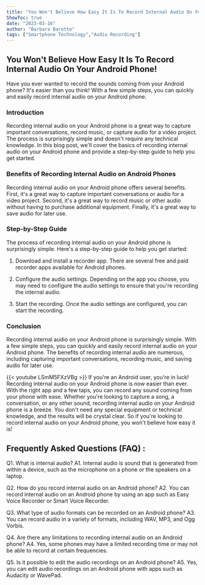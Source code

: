 ```yaml
---
title: "You Won't Believe How Easy It Is To Record Internal Audio On Your Android Phone!"
ShowToc: true 
date: "2023-03-16"
author: "Barbara Barette" 
tags: ["Smartphone Technology","Audio Recording"]
---
```

## You Won't Believe How Easy It Is To Record Internal Audio On Your Android Phone!

Have you ever wanted to record the sounds coming from your Android phone? It's easier than you think! With a few simple steps, you can quickly and easily record internal audio on your Android phone.

### Introduction

Recording internal audio on your Android phone is a great way to capture important conversations, record music, or capture audio for a video project. The process is surprisingly simple and doesn't require any technical knowledge. In this blog post, we'll cover the basics of recording internal audio on your Android phone and provide a step-by-step guide to help you get started.

### Benefits of Recording Internal Audio on Android Phones

Recording internal audio on your Android phone offers several benefits. First, it's a great way to capture important conversations or audio for a video project. Second, it's a great way to record music or other audio without having to purchase additional equipment. Finally, it's a great way to save audio for later use.

### Step-by-Step Guide

The process of recording internal audio on your Android phone is surprisingly simple. Here's a step-by-step guide to help you get started:

1. Download and install a recorder app. There are several free and paid recorder apps available for Android phones.

2. Configure the audio settings. Depending on the app you choose, you may need to configure the audio settings to ensure that you're recording the internal audio.

3. Start the recording. Once the audio settings are configured, you can start the recording.

### Conclusion

Recording internal audio on your Android phone is surprisingly simple. With a few simple steps, you can quickly and easily record internal audio on your Android phone. The benefits of recording internal audio are numerous, including capturing important conversations, recording music, and saving audio for later use.

{{< youtube LSmM5FXzVBg >}} 
If you're an Android user, you're in luck! Recording internal audio on your Android phone is now easier than ever. With the right app and a few taps, you can record any sound coming from your phone with ease. Whether you're looking to capture a song, a conversation, or any other sound, recording internal audio on your Android phone is a breeze. You don't need any special equipment or technical knowledge, and the results will be crystal clear. So if you're looking to record internal audio on your Android phone, you won't believe how easy it is!

## Frequently Asked Questions (FAQ) :
Q1. What is internal audio?
A1. Internal audio is sound that is generated from within a device, such as the microphone on a phone or the speakers on a laptop.

Q2. How do you record internal audio on an Android phone?
A2. You can record internal audio on an Android phone by using an app such as Easy Voice Recorder or Smart Voice Recorder.

Q3. What type of audio formats can be recorded on an Android phone?
A3. You can record audio in a variety of formats, including WAV, MP3, and Ogg Vorbis.

Q4. Are there any limitations to recording internal audio on an Android phone?
A4. Yes, some phones may have a limited recording time or may not be able to record at certain frequencies.

Q5. Is it possible to edit the audio recordings on an Android phone?
A5. Yes, you can edit audio recordings on an Android phone with apps such as Audacity or WavePad.



